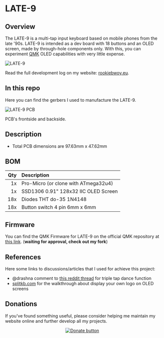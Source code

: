# LATE-9

## Overview

The LATE-9 is a multi-tap input keyboard based on mobile phones from the late '90s. LATE-9 is intended as a dev board with 18 buttons and an OLED screen, made by through-hole components only. With this, you can experiment [QMK](https://qmk.fm/) OLED capabilities with very little expense.

![LATE-9](https://i.imgur.com/QXycTC3.jpg "LATE-9 first proto")

Read the full development log on my website: [rookiebwoy.eu](https://www.rookiebwoy.eu/projects/late-9/late-9.html).


## In this repo

Here you can find the gerbers I used to manufacture the LATE-9.

![LATE-9 PCB](https://i.imgur.com/NtRZ4ew.png "LATE-9 PCB front and back")

PCB's frontside and backside.


## Description

+ Total PCB dimensions are 97.63mm x 47.62mm


## BOM

|Qty    |Description                            |
|------:|:--------------------------------------|
|1x 	|Pro-Micro (or clone with ATmega32u4)   |
|1x 	|SSD1306 0.91" 128x32 IIC OLED Screen   |
|18x    |Diodes THT do-35 1N4148                |
|18x	|Button switch 4 pin 6mm x 6mm	        |


## Firmware

You can find the QMK Firmware for LATE-9 on the official QMK repository at [this link](https://github.com/qmk/qmk_firmware/tree/master/keyboards/late9). (**waiting for approval, check out my fork**)


## References

Here some links to discussions/articles that I used for achieve this project:

+ @drashna comment to [this reddit thread](https://www.reddit.com/r/olkb/comments/dngjt8/tap_dance_triple_tap_example/) for triple tap dance function
+ [splitkb.com](https://docs.splitkb.com/hc/en-us/articles/360013811280) for the walkthrough about display your own logo on OLED screens

## Donations

If you've found something useful, please consider helping me maintain my website online and further develop all my projects.

<p align="center">
<a href="https://ko-fi.com/R6R84ZW1K"><img src="https://ko-fi.com/img/githubbutton_sm.svg" alt="Donate button"/></a>
</p>
